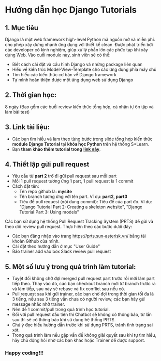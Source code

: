 # Hướng dẫn học Django Tutorials

## 1. Mục tiêu
Django là một web framework high-level Python mã nguồn mở và miễn phí. cho phép xây dựng nhanh ứng dụng với thiết kế clean. Được phát triển bởi các developer có kinh nghiệm, giúp xử lý phần lớn các phức tạp khi xây dựng Web. Vào cuối module này, sinh viên sẽ có thể:
  - Biết cách cài đặt và cấu hình Django và những package liên quan
  - Hiểu về kiến ​​trúc Model-View-Template cho các ứng dụng phía máy chủ
  - Tìm hiểu các kiến thức cơ bản về Django framework
  - Tự mình hoàn thiện được một ứng dụng web sử dụng Django

## 2. Thời gian học:
8 ngày (Bao gồm các buổi review kiến thức tổng hợp, cá nhân tự ôn tập và làm bài test)

## 3. Link tài liệu:
  - Các bạn tìm hiểu và làm theo từng bước trong slide tổng hợp kiến thức **module Django Tutorial** tại **khóa học Python** trên hệ thống S*Learn.
  - Bạn **tham khảo thêm tutorial trong** [**link này**](https://developer.mozilla.org/en-US/docs/Learn/Server-side/Django).

## 4. Thiết lập gửi pull request
- Yêu cầu từ **part 2** trở đi gửi pull request sau mỗi part
- Mỗi 1 pull request tương ứng 1 part, 1 pull request là 1 commit
- Cách đặt tên:
  + Tên repo github là: **mysite**
  + Tên branch tương ứng với tên part. Ví dụ: **part2**, **part3**
  + Tiêu đề pull request (nội dung commit): Tiêu đề của part đó.
    Ví dụ: "Django Tutorial Part 2: Creating a skeleton website", "Django Tutorial Part 3: Using models"

Các bạn sử dụng hệ thống Pull Request Tracking System (PRTS) để gửi và theo dõi review pull request. Thực hiện theo các bước dưới đây:
- Các bạn đăng nhập vào trang https://prts.sun-asterisk.vn/ bằng tài khoản Github của mình.
- Cài đặt theo hướng dẫn ở mục "User Guide"
- Báo trainer add vào box Slack review pull request

## 5. Một số lưu ý trong quá trình làm tutorial:
- Tuyệt đối không chờ đợi merged pull request part trước rồi mới làm part tiếp theo. Thay vào đó, các bạn checkout branch mới từ branch trước ra và làm tiếp, sau này sẽ rebase và fix conflict sau nếu có.
- Pull request sau khi gửi trainer, các bạn chờ đợi trong thời gian tối đa là 3 tiếng, nếu sau 3 tiếng vẫn chưa có người review, các bạn hãy gửi message nhắc nhở trainer.
- Nên để 1 commit/pull trong quá trình học tutorial.
- Đối với pull request đầu tiên thì Chatbot sẽ không có thông báo, từ lần sau thì sẽ có thông báo khi sử dụng hệ thống PRTS.
- Chú ý đọc hiểu hướng dẫn trước khi sử dụng PRTS, tránh tình trạng sai xót.
- Trong quá trình làm nếu gặp vấn đề không giải quyết sau khi tự tìm hiểu, hãy chủ động hỏi nhờ các bạn khác hoặc Trainer để được support.

### Happy coding!!!
